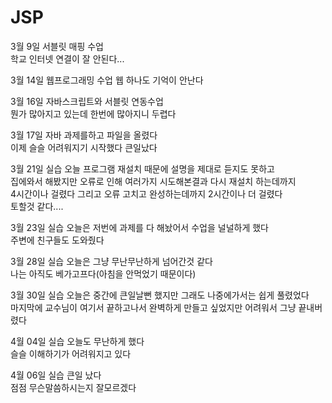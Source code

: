 # JSP
3월 9일 서블릿 매핑 수업<br>
학교 인터넷 연결이 잘 안된다...

3월 14일 웹프로그래밍 수업
웹 하나도 기억이 안난다

3월 16일 자바스크립트와 서블릿 연동수업<br>
뭔가 많아지고 있는데 한번에 많아지니 두렵다

3월 17일 자바 과제를하고 파일을 올렸다<br>
이제 슬슬 어려워지기 시작했다 큰일났다

3월 21일 실습 오늘 프로그램 재설치 때문에 설명을 제대로 듣지도 못하고<br>
집에와서 해봤지만 오류로 인해 여러가지 시도해본결과 다시 재설치 하는데까지 <br>
4시간이나 걸렸다 그리고 오류 고치고 완성하는데까지 2시간이나 더 걸렸다<br>
토할것 같다....

3월 23일 실습 오늘은 저번에 과제를 다 해놨어서 수업을 널널하게 했다<br>
주변에 친구들도 도와줬다

3월 28일 실습 오늘은 그냥 무난무난하게 넘어간것 같다<br>
나는 아직도 베가고프다(아침을 안먹었기 때문이다)

3월 30일 실습 오늘은 중간에 큰일날뻔 했지만 그래도 나중에가서는 쉽게 풀렸었다<br>
마지막에 교수님이 여기서 끝하고나서 완벽하게 만들고 싶었지만 어려워서 그냥 끝내버렸다

4월 04일 실습 오늘도 무난하게 했다<br>
슬슬 이해하기가 어려워지고 있다 

4월 06일 실습 큰일 났다<br>
점점 무슨말씀하시는지 잘모르겠다
